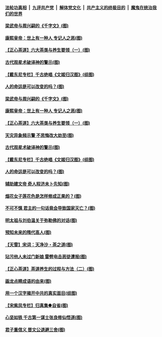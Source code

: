 

####  [法轮功真相](../../../../basic/blob/master/README.md?t=06212302) &nbsp;|&nbsp; [九评共产党](../../../../9ping.md/blob/master/README.md?t=06212302) &nbsp;|&nbsp; [解体党文化](../../../../jtdwh.md/blob/master/README.md?t=06212302)  &nbsp;|&nbsp; [共产主义的终极目的](../../../../gczydzjmd.md/blob/master/README.md?t=06212302) &nbsp;|&nbsp; [魔鬼在统治我们的世界](../../../../mgztzwmdsj.md/blob/master/README.md?t=06212302) 

#### [梁武帝与周兴嗣的《千字文》(图)](../pages/p7/936914.md?t=06212302) 

#### [康熙皇帝：世上有一种人 专记人之恶(图)](../pages/p7/937141.md?t=06212302) 

#### [【正心茶道】六大茶类与养生要领（一）(图)](../pages/p7/936910.md?t=06212302) 

#### [古代观星术破译神的警示(图)](../pages/p7/936938.md?t=06212302) 

#### [【戴东尼专栏】千古绝唱《文姬归汉图》(组图)](../pages/p7/933598.md?t=06212302) 

#### [人的命运是可以改变的吗？(图)](../pages/p7/936633.md?t=06212302) 

#### [梁武帝与周兴嗣的《千字文》(图)](../pages/p7/936914.md?t=06212302) 

#### [康熙皇帝：世上有一种人 专记人之恶(图)](../pages/p7/937141.md?t=06212302) 

#### [【正心茶道】六大茶类与养生要领（一）(图)](../pages/p7/936910.md?t=06212302) 

#### [天灾异象频示警 不思悔改大劫至(图)](../pages/p7/937076.md?t=06212302) 

#### [古代观星术破译神的警示(图)](../pages/p7/936938.md?t=06212302) 

#### [【戴东尼专栏】千古绝唱《文姬归汉图》(组图)](../pages/p7/933598.md?t=06212302) 

#### [人的命运是可以改变的吗？(图)](../pages/p7/936633.md?t=06212302) 

#### [辅助建文帝 奇人程济未卜先知(图)](../pages/p7/936751.md?t=06212302) 

#### [烟花女子莲花色是怎样修成正果的？(图)](../pages/p7/936627.md?t=06212302) 

#### [不可不慎 君主的一句话竟会导致国家灭亡？(图)](../pages/p7/936921.md?t=06212302) 

#### [明太祖与刘伯温关于弥勒佛的对话(图)](../pages/p7/936918.md?t=06212302) 

#### [预知未来的隋代高人(图)](../pages/p7/936519.md?t=06212302) 

#### [【天雪】宋词：天净沙・茶之道(图)](../pages/p7/936606.md?t=06212302) 

#### [玷污他人未过门新娘 雷劈电击恶徒遭报(图)](../pages/p7/936730.md?t=06212302) 

#### [【正心茶道】茶道养生的过程与方法（二）(图)](../pages/p7/936188.md?t=06212302) 

#### [画龙点睛成语的由来(图)](../pages/p7/936521.md?t=06212302) 

#### [用一个汉字揭开中共的真实面目(组图)](../pages/p7/936605.md?t=06212302) 

#### [【宋紫凤专栏】归真集●自省(图)](../pages/p7/936715.md?t=06212302) 

#### [心坚如铁 千古第一谋士张良修仙悟道(图)](../pages/p7/936518.md?t=06212302) 

#### [君子重信义 晋文公退避三舍(图)](../pages/p7/936517.md?t=06212302) 

